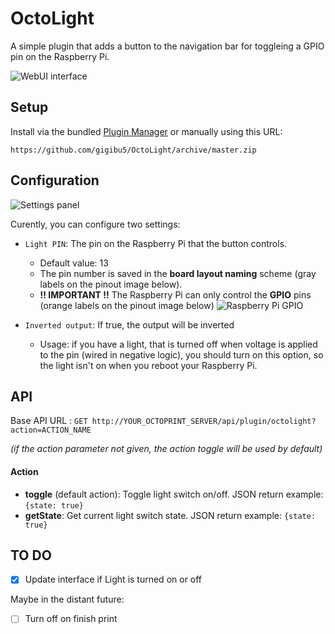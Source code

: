 # OctoLight
A simple plugin that adds a button to the navigation bar for toggleing a GPIO pin on the Raspberry Pi.

![WebUI interface](img/screenshoot.png)

## Setup
Install via the bundled [Plugin Manager](https://docs.octoprint.org/en/master/bundledplugins/pluginmanager.html)
or manually using this URL:

	https://github.com/gigibu5/OctoLight/archive/master.zip

## Configuration
![Settings panel](img/settings.png)

Curently, you can configure two settings:
- `Light PIN`: The pin on the Raspberry Pi that the button controls.
	- Default value: 13
	- The pin number is saved in the **board layout naming** scheme (gray labels on the pinout image below).
	- **!! IMPORTANT !!** The Raspberry Pi can only control the **GPIO** pins (orange labels on the pinout image below)
	![Raspberry Pi GPIO](img/rpi_gpio.png)

- `Inverted output`: If true, the output will be inverted
	- Usage: if you have a light, that is turned off when voltage is applied to the pin (wired in negative logic), you should turn on this option, so the light isn't on when you reboot your Raspberry Pi.

## API
Base API URL : `GET http://YOUR_OCTOPRINT_SERVER/api/plugin/octolight?action=ACTION_NAME`

_(if the action parameter not given, the action toggle will be used by default)_
#### Action
- **toggle** (default action): Toggle light switch on/off. JSON return example: `{state: true}`
- **getState**: Get current light switch state. JSON return example: `{state: true}`

## TO DO
- [x] Update interface if Light is turned on or off

Maybe in the distant future:
- [ ] Turn off on finish print
